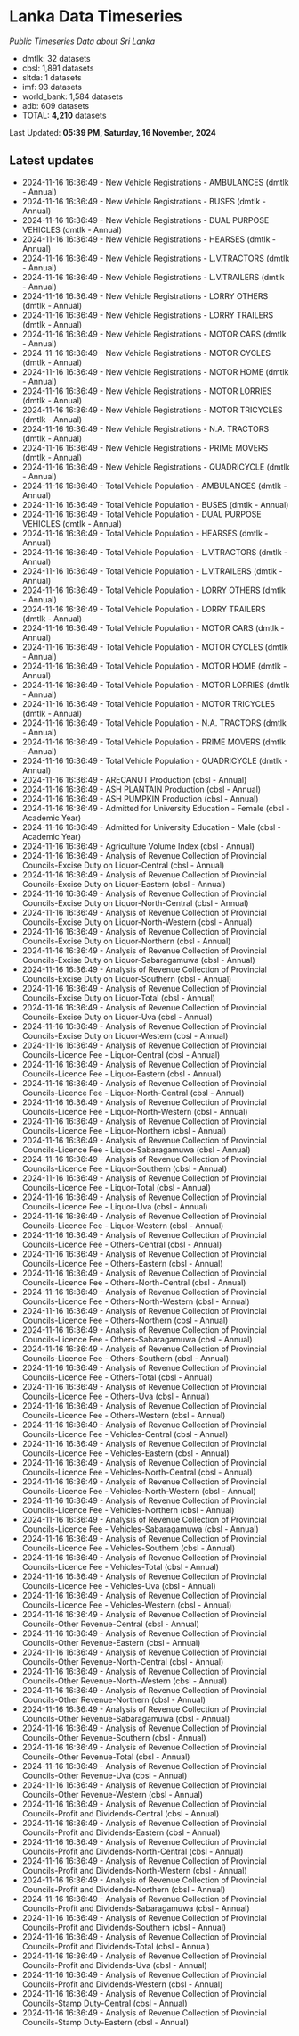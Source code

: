 # Lanka Data Timeseries
*Public Timeseries Data about Sri Lanka*

* dmtlk: 32 datasets
* cbsl: 1,891 datasets
* sltda: 1 datasets
* imf: 93 datasets
* world_bank: 1,584 datasets
* adb: 609 datasets
* TOTAL: **4,210** datasets

Last Updated: **05:39 PM, Saturday, 16 November, 2024**

## Latest updates

* 2024-11-16 16:36:49 - New Vehicle Registrations - AMBULANCES (dmtlk - Annual)
* 2024-11-16 16:36:49 - New Vehicle Registrations - BUSES (dmtlk - Annual)
* 2024-11-16 16:36:49 - New Vehicle Registrations - DUAL PURPOSE VEHICLES (dmtlk - Annual)
* 2024-11-16 16:36:49 - New Vehicle Registrations - HEARSES (dmtlk - Annual)
* 2024-11-16 16:36:49 - New Vehicle Registrations - L.V.TRACTORS (dmtlk - Annual)
* 2024-11-16 16:36:49 - New Vehicle Registrations - L.V.TRAILERS (dmtlk - Annual)
* 2024-11-16 16:36:49 - New Vehicle Registrations - LORRY OTHERS (dmtlk - Annual)
* 2024-11-16 16:36:49 - New Vehicle Registrations - LORRY TRAILERS (dmtlk - Annual)
* 2024-11-16 16:36:49 - New Vehicle Registrations - MOTOR CARS (dmtlk - Annual)
* 2024-11-16 16:36:49 - New Vehicle Registrations - MOTOR CYCLES (dmtlk - Annual)
* 2024-11-16 16:36:49 - New Vehicle Registrations - MOTOR HOME (dmtlk - Annual)
* 2024-11-16 16:36:49 - New Vehicle Registrations - MOTOR LORRIES (dmtlk - Annual)
* 2024-11-16 16:36:49 - New Vehicle Registrations - MOTOR TRICYCLES (dmtlk - Annual)
* 2024-11-16 16:36:49 - New Vehicle Registrations - N.A. TRACTORS (dmtlk - Annual)
* 2024-11-16 16:36:49 - New Vehicle Registrations - PRIME MOVERS (dmtlk - Annual)
* 2024-11-16 16:36:49 - New Vehicle Registrations - QUADRICYCLE (dmtlk - Annual)
* 2024-11-16 16:36:49 - Total Vehicle Population - AMBULANCES (dmtlk - Annual)
* 2024-11-16 16:36:49 - Total Vehicle Population - BUSES (dmtlk - Annual)
* 2024-11-16 16:36:49 - Total Vehicle Population - DUAL PURPOSE VEHICLES (dmtlk - Annual)
* 2024-11-16 16:36:49 - Total Vehicle Population - HEARSES (dmtlk - Annual)
* 2024-11-16 16:36:49 - Total Vehicle Population - L.V.TRACTORS (dmtlk - Annual)
* 2024-11-16 16:36:49 - Total Vehicle Population - L.V.TRAILERS (dmtlk - Annual)
* 2024-11-16 16:36:49 - Total Vehicle Population - LORRY OTHERS (dmtlk - Annual)
* 2024-11-16 16:36:49 - Total Vehicle Population - LORRY TRAILERS (dmtlk - Annual)
* 2024-11-16 16:36:49 - Total Vehicle Population - MOTOR CARS (dmtlk - Annual)
* 2024-11-16 16:36:49 - Total Vehicle Population - MOTOR CYCLES (dmtlk - Annual)
* 2024-11-16 16:36:49 - Total Vehicle Population - MOTOR HOME (dmtlk - Annual)
* 2024-11-16 16:36:49 - Total Vehicle Population - MOTOR LORRIES (dmtlk - Annual)
* 2024-11-16 16:36:49 - Total Vehicle Population - MOTOR TRICYCLES (dmtlk - Annual)
* 2024-11-16 16:36:49 - Total Vehicle Population - N.A. TRACTORS (dmtlk - Annual)
* 2024-11-16 16:36:49 - Total Vehicle Population - PRIME MOVERS (dmtlk - Annual)
* 2024-11-16 16:36:49 - Total Vehicle Population - QUADRICYCLE (dmtlk - Annual)
* 2024-11-16 16:36:49 - ARECANUT Production (cbsl - Annual)
* 2024-11-16 16:36:49 - ASH PLANTAIN Production (cbsl - Annual)
* 2024-11-16 16:36:49 - ASH PUMPKIN Production (cbsl - Annual)
* 2024-11-16 16:36:49 - Admitted for University Education - Female (cbsl - Academic Year)
* 2024-11-16 16:36:49 - Admitted for University Education - Male (cbsl - Academic Year)
* 2024-11-16 16:36:49 - Agriculture Volume Index (cbsl - Annual)
* 2024-11-16 16:36:49 - Analysis of Revenue Collection of Provincial Councils-Excise Duty on Liquor-Central (cbsl - Annual)
* 2024-11-16 16:36:49 - Analysis of Revenue Collection of Provincial Councils-Excise Duty on Liquor-Eastern (cbsl - Annual)
* 2024-11-16 16:36:49 - Analysis of Revenue Collection of Provincial Councils-Excise Duty on Liquor-North-Central (cbsl - Annual)
* 2024-11-16 16:36:49 - Analysis of Revenue Collection of Provincial Councils-Excise Duty on Liquor-North-Western (cbsl - Annual)
* 2024-11-16 16:36:49 - Analysis of Revenue Collection of Provincial Councils-Excise Duty on Liquor-Northern (cbsl - Annual)
* 2024-11-16 16:36:49 - Analysis of Revenue Collection of Provincial Councils-Excise Duty on Liquor-Sabaragamuwa (cbsl - Annual)
* 2024-11-16 16:36:49 - Analysis of Revenue Collection of Provincial Councils-Excise Duty on Liquor-Southern (cbsl - Annual)
* 2024-11-16 16:36:49 - Analysis of Revenue Collection of Provincial Councils-Excise Duty on Liquor-Total (cbsl - Annual)
* 2024-11-16 16:36:49 - Analysis of Revenue Collection of Provincial Councils-Excise Duty on Liquor-Uva (cbsl - Annual)
* 2024-11-16 16:36:49 - Analysis of Revenue Collection of Provincial Councils-Excise Duty on Liquor-Western (cbsl - Annual)
* 2024-11-16 16:36:49 - Analysis of Revenue Collection of Provincial Councils-Licence Fee - Liquor-Central (cbsl - Annual)
* 2024-11-16 16:36:49 - Analysis of Revenue Collection of Provincial Councils-Licence Fee - Liquor-Eastern (cbsl - Annual)
* 2024-11-16 16:36:49 - Analysis of Revenue Collection of Provincial Councils-Licence Fee - Liquor-North-Central (cbsl - Annual)
* 2024-11-16 16:36:49 - Analysis of Revenue Collection of Provincial Councils-Licence Fee - Liquor-North-Western (cbsl - Annual)
* 2024-11-16 16:36:49 - Analysis of Revenue Collection of Provincial Councils-Licence Fee - Liquor-Northern (cbsl - Annual)
* 2024-11-16 16:36:49 - Analysis of Revenue Collection of Provincial Councils-Licence Fee - Liquor-Sabaragamuwa (cbsl - Annual)
* 2024-11-16 16:36:49 - Analysis of Revenue Collection of Provincial Councils-Licence Fee - Liquor-Southern (cbsl - Annual)
* 2024-11-16 16:36:49 - Analysis of Revenue Collection of Provincial Councils-Licence Fee - Liquor-Total (cbsl - Annual)
* 2024-11-16 16:36:49 - Analysis of Revenue Collection of Provincial Councils-Licence Fee - Liquor-Uva (cbsl - Annual)
* 2024-11-16 16:36:49 - Analysis of Revenue Collection of Provincial Councils-Licence Fee - Liquor-Western (cbsl - Annual)
* 2024-11-16 16:36:49 - Analysis of Revenue Collection of Provincial Councils-Licence Fee - Others-Central (cbsl - Annual)
* 2024-11-16 16:36:49 - Analysis of Revenue Collection of Provincial Councils-Licence Fee - Others-Eastern (cbsl - Annual)
* 2024-11-16 16:36:49 - Analysis of Revenue Collection of Provincial Councils-Licence Fee - Others-North-Central (cbsl - Annual)
* 2024-11-16 16:36:49 - Analysis of Revenue Collection of Provincial Councils-Licence Fee - Others-North-Western (cbsl - Annual)
* 2024-11-16 16:36:49 - Analysis of Revenue Collection of Provincial Councils-Licence Fee - Others-Northern (cbsl - Annual)
* 2024-11-16 16:36:49 - Analysis of Revenue Collection of Provincial Councils-Licence Fee - Others-Sabaragamuwa (cbsl - Annual)
* 2024-11-16 16:36:49 - Analysis of Revenue Collection of Provincial Councils-Licence Fee - Others-Southern (cbsl - Annual)
* 2024-11-16 16:36:49 - Analysis of Revenue Collection of Provincial Councils-Licence Fee - Others-Total (cbsl - Annual)
* 2024-11-16 16:36:49 - Analysis of Revenue Collection of Provincial Councils-Licence Fee - Others-Uva (cbsl - Annual)
* 2024-11-16 16:36:49 - Analysis of Revenue Collection of Provincial Councils-Licence Fee - Others-Western (cbsl - Annual)
* 2024-11-16 16:36:49 - Analysis of Revenue Collection of Provincial Councils-Licence Fee - Vehicles-Central (cbsl - Annual)
* 2024-11-16 16:36:49 - Analysis of Revenue Collection of Provincial Councils-Licence Fee - Vehicles-Eastern (cbsl - Annual)
* 2024-11-16 16:36:49 - Analysis of Revenue Collection of Provincial Councils-Licence Fee - Vehicles-North-Central (cbsl - Annual)
* 2024-11-16 16:36:49 - Analysis of Revenue Collection of Provincial Councils-Licence Fee - Vehicles-North-Western (cbsl - Annual)
* 2024-11-16 16:36:49 - Analysis of Revenue Collection of Provincial Councils-Licence Fee - Vehicles-Northern (cbsl - Annual)
* 2024-11-16 16:36:49 - Analysis of Revenue Collection of Provincial Councils-Licence Fee - Vehicles-Sabaragamuwa (cbsl - Annual)
* 2024-11-16 16:36:49 - Analysis of Revenue Collection of Provincial Councils-Licence Fee - Vehicles-Southern (cbsl - Annual)
* 2024-11-16 16:36:49 - Analysis of Revenue Collection of Provincial Councils-Licence Fee - Vehicles-Total (cbsl - Annual)
* 2024-11-16 16:36:49 - Analysis of Revenue Collection of Provincial Councils-Licence Fee - Vehicles-Uva (cbsl - Annual)
* 2024-11-16 16:36:49 - Analysis of Revenue Collection of Provincial Councils-Licence Fee - Vehicles-Western (cbsl - Annual)
* 2024-11-16 16:36:49 - Analysis of Revenue Collection of Provincial Councils-Other Revenue-Central (cbsl - Annual)
* 2024-11-16 16:36:49 - Analysis of Revenue Collection of Provincial Councils-Other Revenue-Eastern (cbsl - Annual)
* 2024-11-16 16:36:49 - Analysis of Revenue Collection of Provincial Councils-Other Revenue-North-Central (cbsl - Annual)
* 2024-11-16 16:36:49 - Analysis of Revenue Collection of Provincial Councils-Other Revenue-North-Western (cbsl - Annual)
* 2024-11-16 16:36:49 - Analysis of Revenue Collection of Provincial Councils-Other Revenue-Northern (cbsl - Annual)
* 2024-11-16 16:36:49 - Analysis of Revenue Collection of Provincial Councils-Other Revenue-Sabaragamuwa (cbsl - Annual)
* 2024-11-16 16:36:49 - Analysis of Revenue Collection of Provincial Councils-Other Revenue-Southern (cbsl - Annual)
* 2024-11-16 16:36:49 - Analysis of Revenue Collection of Provincial Councils-Other Revenue-Total (cbsl - Annual)
* 2024-11-16 16:36:49 - Analysis of Revenue Collection of Provincial Councils-Other Revenue-Uva (cbsl - Annual)
* 2024-11-16 16:36:49 - Analysis of Revenue Collection of Provincial Councils-Other Revenue-Western (cbsl - Annual)
* 2024-11-16 16:36:49 - Analysis of Revenue Collection of Provincial Councils-Profit and Dividends-Central (cbsl - Annual)
* 2024-11-16 16:36:49 - Analysis of Revenue Collection of Provincial Councils-Profit and Dividends-Eastern (cbsl - Annual)
* 2024-11-16 16:36:49 - Analysis of Revenue Collection of Provincial Councils-Profit and Dividends-North-Central (cbsl - Annual)
* 2024-11-16 16:36:49 - Analysis of Revenue Collection of Provincial Councils-Profit and Dividends-North-Western (cbsl - Annual)
* 2024-11-16 16:36:49 - Analysis of Revenue Collection of Provincial Councils-Profit and Dividends-Northern (cbsl - Annual)
* 2024-11-16 16:36:49 - Analysis of Revenue Collection of Provincial Councils-Profit and Dividends-Sabaragamuwa (cbsl - Annual)
* 2024-11-16 16:36:49 - Analysis of Revenue Collection of Provincial Councils-Profit and Dividends-Southern (cbsl - Annual)
* 2024-11-16 16:36:49 - Analysis of Revenue Collection of Provincial Councils-Profit and Dividends-Total (cbsl - Annual)
* 2024-11-16 16:36:49 - Analysis of Revenue Collection of Provincial Councils-Profit and Dividends-Uva (cbsl - Annual)
* 2024-11-16 16:36:49 - Analysis of Revenue Collection of Provincial Councils-Profit and Dividends-Western (cbsl - Annual)
* 2024-11-16 16:36:49 - Analysis of Revenue Collection of Provincial Councils-Stamp Duty-Central (cbsl - Annual)
* 2024-11-16 16:36:49 - Analysis of Revenue Collection of Provincial Councils-Stamp Duty-Eastern (cbsl - Annual)